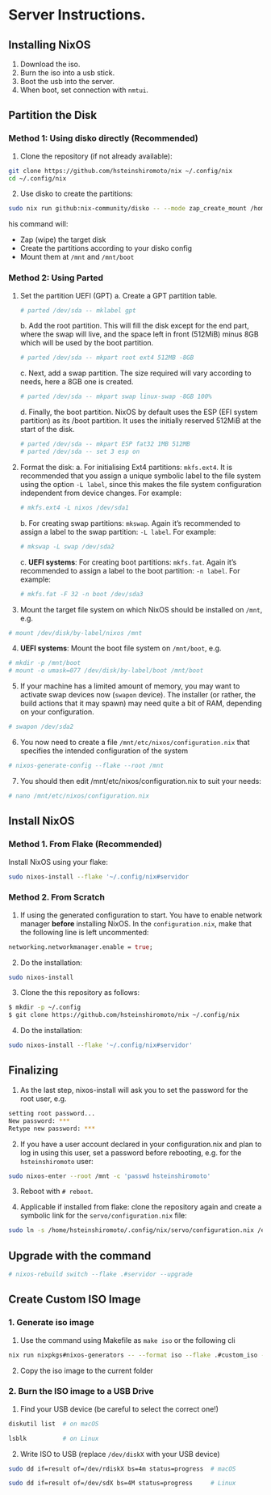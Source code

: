 # Server Instructions.

## Installing NixOS

1. Download the iso.
2. Burn the iso into a usb stick.
3. Boot the usb into the server.
4. When boot, set connection with `nmtui`.

## Partition the Disk

### Method 1: Using disko directly (Recommended)

1. Clone the repository (if not already available):
```bash
git clone https://github.com/hsteinshiromoto/nix ~/.config/nix
cd ~/.config/nix
```

2. Use disko to create the partitions:
```bash
sudo nix run github:nix-community/disko -- --mode zap_create_mount /home/nixos/.config/nix/servo/disko-config.nix
```
his command will:
- Zap (wipe) the target disk
- Create the partitions according to your disko config
- Mount them at `/mnt` and `/mnt/boot`

### Method 2: Using Parted

1. Set the partition UEFI (GPT)
    a. Create a GPT partition table.
    ```bash
    # parted /dev/sda -- mklabel gpt
    ```
    b. Add the root partition. This will fill the disk except for the end part, where the swap will live, and the space left in front (512MiB) minus 8GB which will be used by the boot partition.
    ```bash
    # parted /dev/sda -- mkpart root ext4 512MB -8GB
    ```
    c. Next, add a swap partition. The size required will vary according to needs, here a 8GB one is created.
    ```bash
    # parted /dev/sda -- mkpart swap linux-swap -8GB 100%
    ```
    d. Finally, the boot partition. NixOS by default uses the ESP (EFI system partition) as its /boot partition. It uses the initially reserved 512MiB at the start of the disk.
    ```bash
    # parted /dev/sda -- mkpart ESP fat32 1MB 512MB
    # parted /dev/sda -- set 3 esp on
    ```
2. Format the disk:
    a. For initialising Ext4 partitions: `mkfs.ext4`. It is recommended that you assign a unique symbolic label to the file system using the option `-L label`, since this makes the file system configuration independent from device changes. For example:
    ```bash
    # mkfs.ext4 -L nixos /dev/sda1
    ```
    b. For creating swap partitions: `mkswap`. Again it’s recommended to assign a label to the swap partition: `-L label`. For example:
    ```bash
    # mkswap -L swap /dev/sda2
    ```
    c. **UEFI systems**: For creating boot partitions: `mkfs.fat`. Again it’s recommended to assign a label to the boot partition: `-n label`. For example:
    ```bash
    # mkfs.fat -F 32 -n boot /dev/sda3
    ```
3. Mount the target file system on which NixOS should be installed on `/mnt`, e.g.
```bash
# mount /dev/disk/by-label/nixos /mnt
```
4. **UEFI systems**: Mount the boot file system on `/mnt/boot`, e.g.
```bash
# mkdir -p /mnt/boot
# mount -o umask=077 /dev/disk/by-label/boot /mnt/boot
```
5. If your machine has a limited amount of memory, you may want to activate swap devices now (`swapon` device). The installer (or rather, the build actions that it may spawn) may need quite a bit of RAM, depending on your configuration.
```bash
# swapon /dev/sda2
```
6. You now need to create a file `/mnt/etc/nixos/configuration.nix` that specifies the intended configuration of the system
```bash
# nixos-generate-config --flake --root /mnt
```
7. You should then edit /mnt/etc/nixos/configuration.nix to suit your needs:
```bash
# nano /mnt/etc/nixos/configuration.nix
```

## Install NixOS

### Method 1. From Flake (Recommended)

Install NixOS using your flake:
```bash
sudo nixos-install --flake '~/.config/nix#servidor
```

### Method 2. From Scratch

1. If using the generated configuration to start. You have to enable network manager **before** installing NixOS. In the `configuration.nix`, make that the following line is left uncommented:

```nix
networking.networkmanager.enable = true;
```

2. Do the installation:
```bash
sudo nixos-install
```

3. Clone the this repository as follows:
```bash
$ mkdir -p ~/.config
$ git clone https://github.com/hsteinshiromoto/nix ~/.config/nix
```

4. Do the installation:
```bash
sudo nixos-install --flake '~/.config/nix#servidor'
```

## Finalizing

1. As the last step, nixos-install will ask you to set the password for the root user, e.g.
```bash
setting root password...
New password: ***
Retype new password: ***
```

2. If you have a user account declared in your configuration.nix and plan to log in using this user, set a password before rebooting, e.g. for the `hsteinshiromoto` user:
```bash
sudo nixos-enter --root /mnt -c 'passwd hsteinshiromoto'
```

3. Reboot with `# reboot`.

4. Applicable if installed from flake: clone the repository again and create a symbolic link for the `servo/configuration.nix` file:
```bash
sudo ln -s /home/hsteinshiromoto/.config/nix/servo/configuration.nix /etc/nixos/
```

## Upgrade with the command

```bash
# nixos-rebuild switch --flake .#servidor --upgrade
```

## Create Custom ISO Image

### 1. Generate iso image

1. Use the command using Makefile as `make iso` or the following cli
```bash
nix run nixpkgs#nixos-generators -- --format iso --flake .#custom_iso -o result
```

2. Copy the iso image to the current folder

### 2. Burn the ISO image to a USB Drive

1. Find your USB device (be careful to select the correct one!)

```bash
diskutil list  # on macOS
```


```bash
lsblk          # on Linux
```

2. Write ISO to USB (replace `/dev/diskX` with your USB device)

```bash
sudo dd if=result of=/dev/rdiskX bs=4m status=progress  # macOS
```

```bash
sudo dd if=result of=/dev/sdX bs=4M status=progress     # Linux
```


